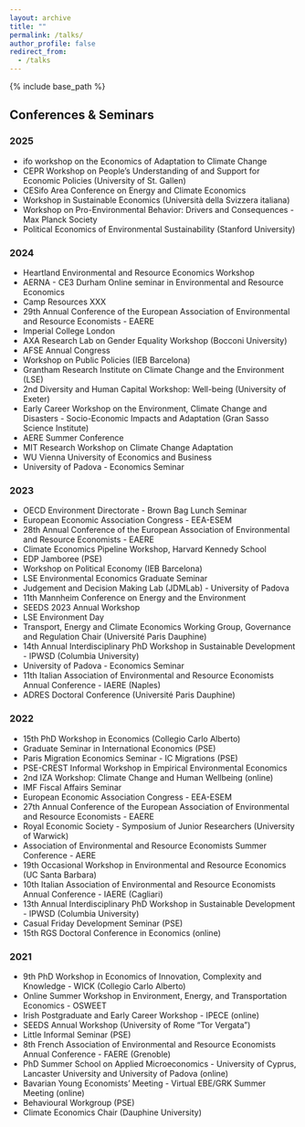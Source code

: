 ```yaml
---
layout: archive
title: ""
permalink: /talks/
author_profile: false
redirect_from:
  - /talks
---
```


{% include base_path %}

## Conferences & Seminars

### 2025

- ifo workshop on the Economics of Adaptation to Climate Change
- CEPR Workshop on People’s Understanding of and Support for Economic Policies (University of St. Gallen)
- CESifo Area Conference on Energy and Climate Economics
- Workshop in Sustainable Economics (Università della Svizzera italiana)
- Workshop on Pro-Environmental Behavior: Drivers and Consequences - Max Planck Society
- Political Economics of Environmental Sustainability (Stanford University)

### 2024

- Heartland Environmental and Resource Economics Workshop
- AERNA - CE3 Durham Online seminar in Environmental and Resource Economics
- Camp Resources XXX 
- 29th Annual Conference of the European Association of Environmental and Resource Economists - EAERE
- Imperial College London
- AXA Research Lab on Gender Equality Workshop (Bocconi University)
- AFSE Annual Congress
- Workshop on Public Policies (IEB Barcelona)
- Grantham Research Institute on Climate Change and the Environment (LSE)
- 2nd Diversity and Human Capital Workshop: Well-being (University of Exeter)
- Early Career Workshop on the Environment, Climate Change and Disasters - Socio-Economic Impacts and Adaptation (Gran Sasso Science Institute)
- AERE Summer Conference
- MIT Research Workshop on Climate Change Adaptation
- WU Vienna University of Economics and Business
- University of Padova - Economics Seminar

### 2023

- OECD Environment Directorate - Brown Bag Lunch Seminar
- European Economic Association Congress - EEA-ESEM
- 28th Annual Conference of the European Association of Environmental and Resource Economists - EAERE
- Climate Economics Pipeline Workshop, Harvard Kennedy School
- EDP Jamboree (PSE)
- Workshop on Political Economy (IEB Barcelona)
- LSE Environmental Economics Graduate Seminar
- Judgement and Decision Making Lab (JDMLab) - University of Padova
- 11th Mannheim Conference on Energy and the Environment
- SEEDS 2023 Annual Workshop
- LSE Environment Day 
- Transport, Energy and Climate Economics Working Group, Governance and Regulation Chair (Université Paris Dauphine)
- 14th Annual Interdisciplinary PhD Workshop in Sustainable Development - IPWSD (Columbia University)
- University of Padova - Economics Seminar
- 11th Italian Association of Environmental and Resource Economists Annual Conference - IAERE (Naples)
- ADRES Doctoral Conference (Université Paris Dauphine)

### 2022

- 15th PhD Workshop in Economics (Collegio Carlo Alberto)
- Graduate Seminar in International Economics (PSE)
- Paris Migration Economics Seminar - IC Migrations (PSE)
- PSE-CREST Informal Workshop in Empirical Environmental Economics
- 2nd IZA Workshop: Climate Change and Human Wellbeing (online)
- IMF Fiscal Affairs Seminar
- European Economic Association Congress - EEA-ESEM
- 27th Annual Conference of the European Association of Environmental and Resource Economists - EAERE
- Royal Economic Society - Symposium of Junior Researchers (University of Warwick)
- Association of Environmental and Resource Economists Summer Conference - AERE
- 19th Occasional Workshop in Environmental and Resource Economics (UC Santa Barbara)
- 10th Italian Association of Environmental and Resource Economists Annual Conference - IAERE (Cagliari)
- 13th Annual Interdisciplinary PhD Workshop in Sustainable Development - IPWSD (Columbia University)
- Casual Friday Development Seminar (PSE)
- 15th RGS Doctoral Conference in Economics (online)


### 2021

- 9th PhD Workshop in Economics of Innovation, Complexity and Knowledge - WICK (Collegio Carlo Alberto)
- Online Summer Workshop in Environment, Energy, and Transportation Economics - OSWEET
- Irish Postgraduate and Early Career Workshop - IPECE (online)
- SEEDS Annual Workshop (University of Rome “Tor Vergata”)
- Little Informal Seminar (PSE)
- 8th French Association of Environmental and Resource Economists Annual Conference - FAERE (Grenoble)
- PhD Summer School on Applied Microeconomics - University of Cyprus, Lancaster University and University of Padova (online)
- Bavarian Young Economists’ Meeting - Virtual EBE/GRK Summer Meeting (online)
- Behavioural Workgroup (PSE)
- Climate Economics Chair (Dauphine University)
